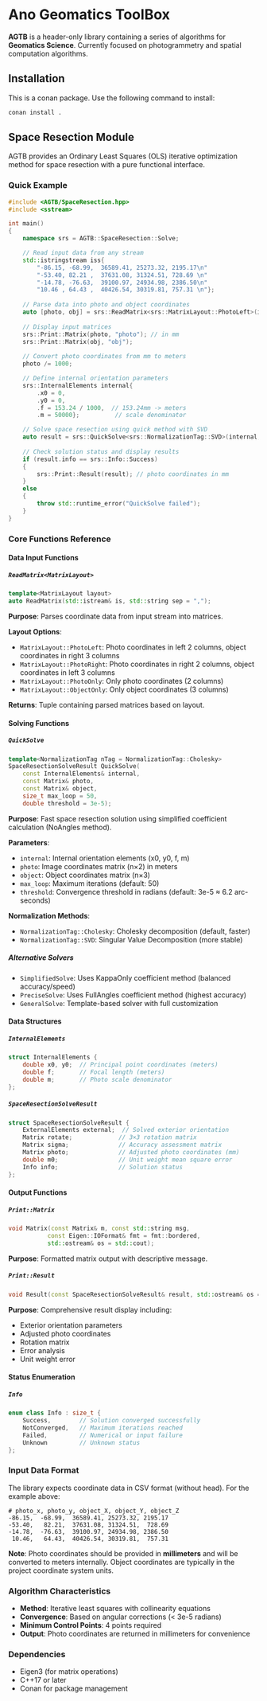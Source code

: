 # Ano Geomatics ToolBox

**AGTB** is a header-only library containing a series of algorithms for **Geomatics Science**. Currently focused on photogrammetry and spatial computation algorithms.

## Installation

This is a conan package. Use the following command to install:

```bash
conan install .
```

## Space Resection Module

AGTB provides an Ordinary Least Squares (OLS) iterative optimization method for space resection with a pure functional interface.

### Quick Example

```cpp
#include <AGTB/SpaceResection.hpp>
#include <sstream>

int main()
{
    namespace srs = AGTB::SpaceResection::Solve;

    // Read input data from any stream
    std::istringstream iss{
        "-86.15, -68.99,  36589.41, 25273.32, 2195.17\n"
        "-53.40, 82.21 ,  37631.08, 31324.51, 728.69 \n"
        "-14.78, -76.63,  39100.97, 24934.98, 2386.50\n"
        "10.46 , 64.43 ,  40426.54, 30319.81, 757.31 \n"};
    
    // Parse data into photo and object coordinates
    auto [photo, obj] = srs::ReadMatrix<srs::MatrixLayout::PhotoLeft>(iss);
    
    // Display input matrices
    srs::Print::Matrix(photo, "photo"); // in mm
    srs::Print::Matrix(obj, "obj");
    
    // Convert photo coordinates from mm to meters
    photo /= 1000;

    // Define internal orientation parameters
    srs::InternalElements internal{
        .x0 = 0,
        .y0 = 0,
        .f = 153.24 / 1000,  // 153.24mm -> meters
        .m = 50000};          // scale denominator

    // Solve space resection using quick method with SVD
    auto result = srs::QuickSolve<srs::NormalizationTag::SVD>(internal, photo, obj);
    
    // Check solution status and display results
    if (result.info == srs::Info::Success)
    {
        srs::Print::Result(result); // photo coordinates in mm
    }
    else
    {
        throw std::runtime_error("QuickSolve failed");
    }
}
```

### Core Functions Reference

#### Data Input Functions

##### `ReadMatrix<MatrixLayout>`
```cpp
template<MatrixLayout layout>
auto ReadMatrix(std::istream& is, std::string sep = ",");
```
**Purpose**: Parses coordinate data from input stream into matrices.

**Layout Options**:
- `MatrixLayout::PhotoLeft`: Photo coordinates in left 2 columns, object coordinates in right 3 columns
- `MatrixLayout::PhotoRight`: Photo coordinates in right 2 columns, object coordinates in left 3 columns  
- `MatrixLayout::PhotoOnly`: Only photo coordinates (2 columns)
- `MatrixLayout::ObjectOnly`: Only object coordinates (3 columns)

**Returns**: Tuple containing parsed matrices based on layout.

#### Solving Functions

##### `QuickSolve`
```cpp
template<NormalizationTag nTag = NormalizationTag::Cholesky>
SpaceResectionSolveResult QuickSolve(
    const InternalElements& internal,
    const Matrix& photo, 
    const Matrix& object,
    size_t max_loop = 50,
    double threshold = 3e-5);
```
**Purpose**: Fast space resection solution using simplified coefficient calculation (NoAngles method).

**Parameters**:
- `internal`: Internal orientation elements (x0, y0, f, m)
- `photo`: Image coordinates matrix (n×2) in meters
- `object`: Object coordinates matrix (n×3) 
- `max_loop`: Maximum iterations (default: 50)
- `threshold`: Convergence threshold in radians (default: 3e-5 ≈ 6.2 arc-seconds)

**Normalization Methods**:
- `NormalizationTag::Cholesky`: Cholesky decomposition (default, faster)
- `NormalizationTag::SVD`: Singular Value Decomposition (more stable)

##### Alternative Solvers
- `SimplifiedSolve`: Uses KappaOnly coefficient method (balanced accuracy/speed)
- `PreciseSolve`: Uses FullAngles coefficient method (highest accuracy)
- `GeneralSolve`: Template-based solver with full customization

#### Data Structures

##### `InternalElements`
```cpp
struct InternalElements {
    double x0, y0;  // Principal point coordinates (meters)
    double f;       // Focal length (meters) 
    double m;       // Photo scale denominator
};
```

##### `SpaceResectionSolveResult`
```cpp
struct SpaceResectionSolveResult {
    ExternalElements external;  // Solved exterior orientation
    Matrix rotate;             // 3×3 rotation matrix
    Matrix sigma;              // Accuracy assessment matrix
    Matrix photo;              // Adjusted photo coordinates (mm)
    double m0;                 // Unit weight mean square error
    Info info;                 // Solution status
};
```

#### Output Functions

##### `Print::Matrix`
```cpp
void Matrix(const Matrix& m, const std::string msg, 
           const Eigen::IOFormat& fmt = fmt::bordered, 
           std::ostream& os = std::cout);
```
**Purpose**: Formatted matrix output with descriptive message.

##### `Print::Result`
```cpp
void Result(const SpaceResectionSolveResult& result, std::ostream& os = std::cout);
```
**Purpose**: Comprehensive result display including:
- Exterior orientation parameters
- Adjusted photo coordinates  
- Rotation matrix
- Error analysis
- Unit weight error

#### Status Enumeration

##### `Info`
```cpp
enum class Info : size_t {
    Success,        // Solution converged successfully
    NotConverged,   // Maximum iterations reached
    Failed,         // Numerical or input failure
    Unknown         // Unknown status
};
```

### Input Data Format

The library expects coordinate data in CSV format (without head). For the example above:

```
# photo_x, photo_y, object_X, object_Y, object_Z
-86.15,  -68.99,  36589.41, 25273.32, 2195.17
-53.40,   82.21,  37631.08, 31324.51,  728.69
-14.78,  -76.63,  39100.97, 24934.98, 2386.50
 10.46,   64.43,  40426.54, 30319.81,  757.31
```

**Note**: Photo coordinates should be provided in **millimeters** and will be converted to meters internally. Object coordinates are typically in the project coordinate system units.

### Algorithm Characteristics

- **Method**: Iterative least squares with collinearity equations
- **Convergence**: Based on angular corrections (< 3e-5 radians)
- **Minimum Control Points**: 4 points required
- **Output**: Photo coordinates are returned in millimeters for convenience

### Dependencies

- Eigen3 (for matrix operations)
- C++17 or later
- Conan for package management

